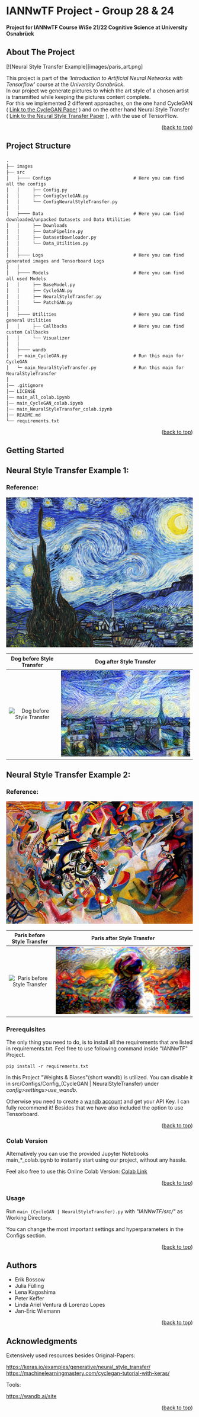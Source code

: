 # IANNwTF Project - Group 28 & 24
**Project for IANNwTF Course WiSe 21/22 Cognitive Science at University Osnabrück**

<!-- ABOUT THE PROJECT -->
## About The Project

[![Neural Style Transfer Example][images/paris_art.png]

This project is part of the _'Introduction to Artificial Neural Networks with Tensorflow'_ course at the _University Osnabrück_.  
In our project we generate pictures to which the art style of a chosen artist is transmitted while keeping the pictures content complete.  
For this we implemented 2 different approaches, on the one hand CycleGAN ( [Link to the CycleGAN Paper](https://arxiv.org/pdf/1703.10593.pdf) ) and on the other hand Neural Style Transfer ( [Link to the Neural Style Transfer Paper](https://arxiv.org/pdf/1508.06576.pdf) ), with the use of TensorFlow.
<p align="right">(<a href="#top">back to top</a>)</p>

<!-- Project Structure -->
## Project Structure

    .
    ├── images 
    ├── src                    
    │   ├──── Configs                               # Here you can find all the configs          
    │   │     ├── Config.py
    │   │     ├── ConfigCycleGAN.py
    │   │     └── ConfigNeuralStyleTransfer.py
    │   │
    │   ├──── Data                                  # Here you can find downloaded/unpacked Datasets and Data Utilities
    │   │     ├── Downloads
    │   │     ├── DataPipeline.py
    │   │     ├── DatasetDownloader.py
    │   │     └── Data_Utilities.py
    │   │
    │   ├──── Logs                                  # Here you can find generated images and Tensorboard Logs
    │   │
    │   ├──── Models                                # Here you can find all used Models
    │   │     ├── BaseModel.py
    │   │     ├── CycleGAN.py
    │   │     ├── NeuralStyleTransfer.py
    │   │     └── PatchGAN.py
    │   │
    │   ├──── Utilities                             # Here you can find general Utilities
    │   │     ├── Callbacks                         # Here you can find custom Callbacks
    │   │     └── Visualizer
    │   │
    │   ├──── wandb
    │   ├─ main_CycleGAN.py                         # Run this main for CycleGAN
    │   └─ main_NeuralStyleTransfer.py              # Run this main for NeuralStyleTransfer
    │
    │── .gitignore
    │── LICENSE
    │── main_all_colab.ipynb
    │── main_CycleGAN_colab.ipynb
    │── main_NeuralStyleTransfer_colab.ipynb
    │── README.md
    └── requirements.txt


<p align="right">(<a href="#top">back to top</a>)</p>

<!-- GETTING STARTED -->
## Getting Started

## Neural Style Transfer Example 1:

### Reference:

![Art Style Reference](images/paris_style.png)

Dog before Style Transfer | Dog after Style Transfer
:-------------------------:|:-------------------------:
![Dog before Style Transfer](images/paris_content.jpg) | ![Dog after Style Transfer](images/paris_art.png)


## Neural Style Transfer Example 2:

### Reference:

![Art Style Reference](images/doggo_style.png)

Paris before Style Transfer | Paris after Style Transfer
:-------------------------:|:-------------------------:
![Paris before Style Transfer](doggo_content.jpg) | ![Paris after Style Transfer](doggo_art.png)


### Prerequisites

The only thing you need to do, is to install all the requirements that are listed in requirements.txt. 
Feel free to use following command inside "IANNwTF" Project.

  ```
  pip install -r requirements.txt
  ```

In this Project "Weights & Biases"(short wandb) is utilized. You can disable it in src/Configs/Config_(CycleGAN | NeuralStyleTransfer) under _config>settings>use_wandb_. 

Otherwise you need to create a [wandb account](https://wandb.ai/site) and get your API Key. I can fully recommend it! Besides that we have also included the option to use Tensorboard.


<p align="right">(<a href="#top">back to top</a>)</p>

### Colab Version

Alternatively you can use the provided Jupyter Notebooks main_*_colab.ipynb to instantly start using our project, without any hassle.

Feel also free to use this Online Colab Version: [Colab Link](https://colab.research.google.com/drive/14iAIuzIXH6-_RZqMOxDhV-ac96UYbm9O?usp=sharing)


<p align="right">(<a href="#top">back to top</a>)</p>

<!-- USAGE EXAMPLES -->
### Usage
Run `main_(CycleGAN | NeuralStyleTransfer).py` with _"IANNwTF/src/"_ as Working Directory.

You can change the most important settings and hyperparameters in the Configs section.

<p align="right">(<a href="#top">back to top</a>)</p>

<!-- AUTHORS -->
## Authors
* Erik Bossow
* Julia Fülling
* Lena Kagoshima
* Peter Keffer
* Linda Ariel Ventura di Lorenzo Lopes
* Jan-Eric Wiemann


<p align="right">(<a href="#top">back to top</a>)</p>


<!-- ACKNOWLEDGMENTS -->
## Acknowledgments

Extensively used resources besides Original-Papers:

https://keras.io/examples/generative/neural_style_transfer/
https://machinelearningmastery.com/cyclegan-tutorial-with-keras/


Tools:

https://wandb.ai/site

<p align="right">(<a href="#top">back to top</a>)</p>

